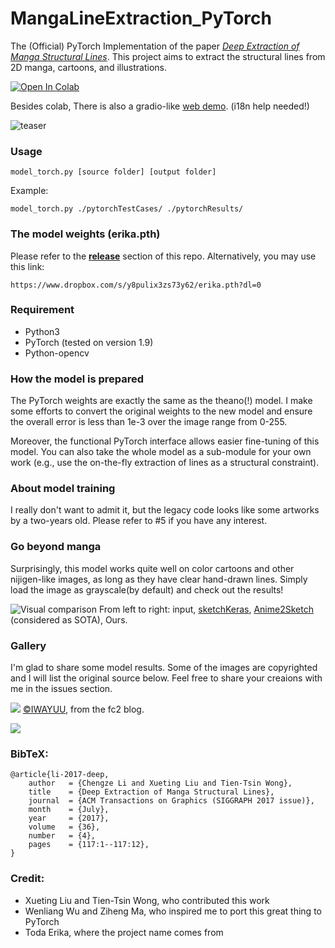 # MangaLineExtraction_PyTorch
The (Official) PyTorch Implementation of the paper _[Deep Extraction of Manga Structural Lines](https://www.cse.cuhk.edu.hk/~ttwong/papers/linelearn/linelearn.html)_. This project aims to extract the structural lines from 2D manga, cartoons, and illustrations.

[![Open In Colab](https://colab.research.google.com/assets/colab-badge.svg)](https://colab.research.google.com/github/ljsabc/MangaLineExtraction_PyTorch/blob/main/MangaLineExtraction.ipynb) 

Besides colab, There is also a gradio-like [web demo](https://moeka.me/mangaLine/). (i18n help needed!) 

![teaser](./assets/teaser.png)


### Usage 

    model_torch.py [source folder] [output folder]

Example:

    model_torch.py ./pytorchTestCases/ ./pytorchResults/
    
### The model weights (erika.pth)

Please refer to the **[release](https://github.com/ljsabc/MangaLineExtraction_PyTorch/releases)** section of this repo. Alternatively, you may use this link:

    https://www.dropbox.com/s/y8pulix3zs73y62/erika.pth?dl=0
    
### Requirement

  +  Python3
  +  PyTorch (tested on version 1.9)
  +  Python-opencv

### How the model is prepared

The PyTorch weights are exactly the same as the theano(!) model. I make some efforts to convert the original weights to the new model and ensure the overall error is less than 1e-3 over the image range from 0-255. 

Moreover, the functional PyTorch interface allows easier fine-tuning of this model. You can also take the whole model as a sub-module for your own work (e.g., use the on-the-fly extraction of lines as a structural constraint).

### About model training

I really don't want to admit it, but the legacy code looks like some artworks by a two-years old. Please refer to #5 if you have any interest. 

### Go beyond manga

Surprisingly, this model works quite well on color cartoons and other nijigen-like images, as long as they have clear hand-drawn lines. Simply load the image as grayscale(by default) and check out the results!

![Visual comparison](./assets/comparison.png)
From left to right: input, [sketchKeras](https://github.com/lllyasviel/sketchKeras), [Anime2Sketch](https://github.com/Mukosame/Anime2Sketch) (considered as SOTA), Ours.

### Gallery

I'm glad to share some model results. Some of the images are copyrighted and I will list the original source below. Feel free to share your creaions with me in the issues section.

![](./assets/gallery1.png)
[©IWAYUU](http://iwayu2.blog.fc2.com/blog-entry-9.html), from the fc2 blog.

![](./assets/gallery2.png)

### BibTeX:

    @article{li-2017-deep,
        author   = {Chengze Li and Xueting Liu and Tien-Tsin Wong},
        title    = {Deep Extraction of Manga Structural Lines},
        journal  = {ACM Transactions on Graphics (SIGGRAPH 2017 issue)},
        month    = {July},
        year     = {2017},
        volume   = {36},
        number   = {4},
        pages    = {117:1--117:12},
    }

### Credit:

+ Xueting Liu and Tien-Tsin Wong, who contributed this work
+ Wenliang Wu and Ziheng Ma, who inspired me to port this great thing to PyTorch
+ Toda Erika, where the project name comes from

